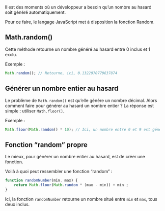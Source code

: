 Il est des moments où un développeur a besoin qu’un nombre au hasard soit généré automatiquement.

Pour ce faire, le langage JavaScript met à disposition la fonction Random.

## Math.random()

Cette méthode retourne un nombre généré au hasard entre 0 inclus et 1 exclu.

Exemple :

```js
Math.random(); // Retourne, ici, 0.1322070779637874
```

## Générer un nombre entier au hasard

Le problème de ```Math.random()``` est qu’elle génère un nombre décimal. Alors comment faire pour générer au hasard un nombre entier ? La réponse est simple : utiliser ```Math.floor()```.

Exemple :

```js
Math.floor(Math.random() * 10); // Ici, un nombre entre 0 et 9 est généré au hasard
```

## Fonction “random” propre

Le mieux, pour générer un nombre entier au hasard, est de créer une fonction. 

Voilà à quoi peut ressembler une fonction “random” :

```js
function randomNumber(min, max) {
	return Math.floor(Math.random * (max - min)) + min ;
}
```

Ici, la fonction ```randomNumber``` retourne un nombre situé entre ```min``` et ```max```, tous deux inclus. 